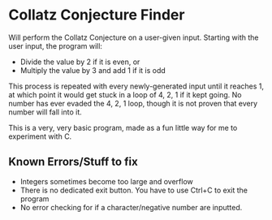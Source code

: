 # Collatz Conjecture Finder

Will perform the Collatz Conjecture on a user-given input.
Starting with the user input, the program will:

  - Divide the value by 2 if it is even, or
  - Multiply the value by 3 and add 1 if it is odd

This process is repeated with every newly-generated input until it reaches 1, at which point it would get stuck in a loop of 4, 2, 1 if it kept going. No number has ever evaded the 4, 2, 1 loop, though it is not proven that every number will fall into it.

This is a very, very basic program, made as a fun little way for me to experiment with C.

##  Known Errors/Stuff to fix

  - Integers sometimes become too large and overflow
  - There is no dedicated exit button. You have to use Ctrl+C to exit the program
  - No error checking for if a character/negative number are inputted.

